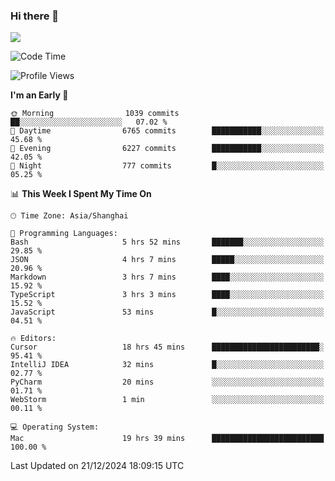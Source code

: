 ### Hi there 👋

<!--
**JJAYCHEN1e/jjaychen1e** is a ✨ _special_ ✨ repository because its `README.md` (this file) appears on your GitHub profile.

Here are some ideas to get you started:

- 🔭 I’m currently working on ...
- 🌱 I’m currently learning ...
- 👯 I’m looking to collaborate on ...
- 🤔 I’m looking for help with ...
- 💬 Ask me about ...
- 📫 How to reach me: ...
- 😄 Pronouns: ...
- ⚡ Fun fact: ...
-->

[![](https://github-readme-stats.vercel.app/api?username=jjaychen1e&show_icons=true)](https://github.com/jjaychen1e/github-readme-stats?count_private=true)

<!--START_SECTION:waka-->
![Code Time](http://img.shields.io/badge/Code%20Time-1%2C680%20hrs%2015%20mins-blue)

![Profile Views](http://img.shields.io/badge/Profile%20Views-1-blue)

**I'm an Early 🐤** 

```text
🌞 Morning                1039 commits        ██░░░░░░░░░░░░░░░░░░░░░░░   07.02 % 
🌆 Daytime                6765 commits        ███████████░░░░░░░░░░░░░░   45.68 % 
🌃 Evening                6227 commits        ███████████░░░░░░░░░░░░░░   42.05 % 
🌙 Night                  777 commits         █░░░░░░░░░░░░░░░░░░░░░░░░   05.25 % 
```


📊 **This Week I Spent My Time On** 

```text
🕑︎ Time Zone: Asia/Shanghai

💬 Programming Languages: 
Bash                     5 hrs 52 mins       ███████░░░░░░░░░░░░░░░░░░   29.85 % 
JSON                     4 hrs 7 mins        █████░░░░░░░░░░░░░░░░░░░░   20.96 % 
Markdown                 3 hrs 7 mins        ████░░░░░░░░░░░░░░░░░░░░░   15.92 % 
TypeScript               3 hrs 3 mins        ████░░░░░░░░░░░░░░░░░░░░░   15.52 % 
JavaScript               53 mins             █░░░░░░░░░░░░░░░░░░░░░░░░   04.51 % 

🔥 Editors: 
Cursor                   18 hrs 45 mins      ████████████████████████░   95.41 % 
IntelliJ IDEA            32 mins             █░░░░░░░░░░░░░░░░░░░░░░░░   02.77 % 
PyCharm                  20 mins             ░░░░░░░░░░░░░░░░░░░░░░░░░   01.71 % 
WebStorm                 1 min               ░░░░░░░░░░░░░░░░░░░░░░░░░   00.11 % 

💻 Operating System: 
Mac                      19 hrs 39 mins      █████████████████████████   100.00 % 
```


 Last Updated on 21/12/2024 18:09:15 UTC
<!--END_SECTION:waka-->
